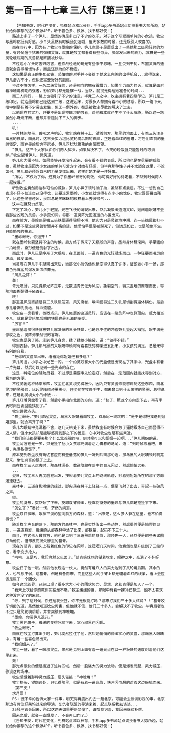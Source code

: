 # 第一百一十七章 三人行【第三更！】
        【告知书友，时代在变化，免费站点难以长存，手机app多书源站点切换看书大势所趋，站长给你推荐的这个换源APP，听书音色多、换源、找书都好使！】
       路途上多了一个笋儿，显然的确是多出了不少的欢乐，对于这个可爱而单纯的小女孩，牧尘与墨岭都挺有好感，小丫头虽然有时候会犯迷糊，但大多数的时候，还是极引人欢喜的。
       而在同行中，因为有了牧尘与墨岭的保护，笋儿也终于是展现出了一些她那二级灵阵师的力量，有时候信手拈来的强横灵阵，就算是牧尘都看得有些惊异，那爆发出来的威力，就算是一些灵轮境后期的灵兽都是直接被秒杀。
       不过这小丫头厉害归厉害，但作战经验的确是有些惨不忍睹，一旦受到干扰，布置灵阵的速度就会变得缓慢许多，而且还颇为的不稳定。
       这如果是真正的生死交锋，恐怕她的对手并不会给予她这么完美的出手机会...总得说来，笋儿潜力不小，但却还需要好好的磨练。
       不过不管怎样，一名二级灵阵师，还是相当的拥有震慑力，如果全力而为的话，就算是面对着神魄境初期的强者，恐怕笋儿都是能够一战，当然，前提是得给她准备的时间...
       而三人同行，一路上也吸引了不少的注意，毕竟三人之中，牧尘拥有着四级印记，笋儿是三级印记，就连墨岭都已经达到二级，这说起来，对很多人都拥有着不小的诱惑，所以一路下来，暗中倒是有着不少袭击发生，但无一例外的，都是被牧尘尽数的解决了过去。
       以他现在的实力，只要不是出现神魄境的强者，对他根本就产生不了什么威胁，所以这一路虽然小麻烦不断，但却并未阻扰下三人的脚步。
       ....
       吼！
       一片林间地带，兽吼之声响起，牧尘站在树干上，望着前方，那里的地面上，有着三头浑身幽黑的铁犀，而此时，这三头实力堪比灵轮境后期的铁犀，正瞪着血红的兽瞳，将它们面前的墨岭锁定，而在墨岭后方不远处，笋儿正犹犹豫豫的东张西望。
       “笋儿，这三个大家伙由你们两人解决，如果解决不了，今天的晚饭就只能暂时的取消掉。”牧尘望着笋儿，微笑道。
       笋儿实力很不错，如果能够开发培养起来，会有很不错的表现，所以他也是在尽量的帮助她，虽然牧尘是因为小女孩的单纯可爱方才对她有好感，但毕竟那种性子并不太适合这里，不论如何，笋儿都必须将自己的力量发挥出来，这样对她才是一件好事。
       “所以，不仅为了你，还有为了你墨岭哥哥的晚饭，你可得好好的稳定着，不然到时候两人一起挨饿。”
       听到牧尘竟然用这种可怕的威胁，笋儿小鼻子顿时抽了抽，虽然有点委屈，不过一想到自己表现不好不仅连自己没得吃，还要连累墨岭，小女孩就觉得有点小小的愧疚，牧尘哥哥最凶残了，比这些灵兽还凶，虽然总是笑眯眯的模样看上去很帅气...
       这一次就努力点吧。
       下定了决心，笋儿小手轻握，光芒飞快的涌现出来，然后凝聚出道道灵印，她闭着眼睛不去看那些凶残的灵兽，小手变幻间，将那一道灵阵光图迅速的布置出来。
       而在前方，墨岭则是被三头铁犀逼得狼狈不堪，他实力只是灵轮境中期，连一头铁犀都打不过，如果不是这些灵兽智慧并不高的话，他恐怕早便是被踩死了，但饶是如此，也是险象环生，只能勉强的拖着。
       “墨岭哥哥，你退开！”
       就在墨岭快要坚持不住的时候，后方终于传来了天籁般的声音，墨岭身体翻滚间，手掌猛的一拍地面，身形便是倒射了出去。
       而此时，笋儿已是睁开了大眼睛，在其面前，一道青色的光阵凝炼而出，一种狂暴而凌厉的波动，散发出来。
       当灵阵在笋儿手中凝聚出来后，她那张小脸仿佛也是变得认真了许多，旋即她小手一扬，那青色光阵猛的爆发出浓浓青光。
       “风灵之阵！”
       轰！
       青光喷薄，只见得那光阵之中，无数道青光化为风刃，撕裂空气，铺天盖地的席卷而出，将那地面撕裂得千疮百孔。
       咚！
       那道道风刃直接是将三头铁犀笼罩，风刃席卷，瞬间便将这三头铁犀切割得遍体鳞伤，最后挣扎着嘶吼倒地，鲜血滚滚。
       牧尘在一旁看着，微微点头，笋儿施展的这道灵阵，应该在一级灵阵中也算顶尖，威力相当不凡，就算是灵轮境后期的铁犀也是无法的承受。
       “厉害！”
       墨岭望着那很快就被笋儿解决掉的三头铁犀，也是忍不住的冲着笋儿竖起大拇指，眼中满是惊叹之色，灵阵师果然很厉害啊。
       牧尘也是笑了笑，走到笋儿身旁，揉了揉她小脑袋，道：“做得不错。”
       得到表扬，笋儿那乌黑的大眼睛中顿时有着喜悦的神采迸发出来，小女孩的满足，总是来得特别的容易。
       “把你的灵盘拿出来，看看距你姐姐还有多远？”
       笋儿闻言，小手之中光芒一闪，一个约莫双掌大小的光盘便是出现在了其手中，光盘中有着一片光幕，然后可以见到一些光点的存在。
       这是一种定位的辅助灵器，不过却是需要事先设定好，然后在一定范围内就能找寻到对方，极为的方便。
       不过灵器这种稀罕东西，牧尘在北灵境见得极少，因为只有灵器师能够炼制这些东西，而北灵境的灵器师，比起灵阵师还要稀少，甚至他在牧锋手中，都未曾见到什么像样的灵器，总得说来，还是北灵境太小的缘故...
       笋儿盯着灵盘看了看，然后小手指向北面的方向，道：“快了，照这个方向走下去，再有半天时间应该就能找到了。”
       牧尘微微点头。
       “牧尘哥哥。”笋儿收起灵盘，乌黑大眼睛看向牧尘，双马尾一跳跳的：“是不是你把我送到姐姐那里，就会离开了啊？”
       笋儿大眼睛中充满着不舍，这几天相处下来，虽然牧尘有时候会为了逼她锻炼自己而显得不近人情，但小女孩却是能够感觉到那之下的善意，心中对牧尘也是有些亲近。
       “我们应该都是要去那个什么北苍殿的吧，到时候可以和姐姐一起啊...”笋儿期盼的道。
       牧尘闻言也是一笑，只是扯了扯小女孩那充满着活力青春的马尾，道：“到时候再看吧，来吧，先准备晚饭了。”
       原本见到牧尘没有确切答应而有些低落的笋儿一听到后面那句话，那乌黑的大眼睛顿时明亮起来，急忙兴奋的跟了上去。
       而在牧尘三人远去时，那森林深处，数道隐藏在暗中的目光闪动，然后悄悄远去。
       ...
       翌日，牧尘三人再度启程出发，按照着笋儿灵盘上的路线轨迹，对着她姐姐所在的那个方向迅速赶去。
       森林中，三道身影矫健的掠过，脚尖落在树干上轻轻一点，便是飞射了出去，带起一些破风之声。
       哒。
       牧尘的身形，突然顿了下来，旋即双臂伸出，径直将身旁的墨岭与笋儿都是拉扯了下来。
       “怎么了？”墨岭一愣，茫然的问道。
       牧尘双目微眯，眼神平淡的望向前方的森林，道：“出来吧，这么多人躲在这里，也不怕挤得慌？”
       随着牧尘声音的落下，那前方的森林中，也是突然传出一些动静，然后墨岭便是惊愕的见到，一道道身影，缓缓的从那森林中涌了出来，那数量，起码不下三十人。
       而且，在这伙人最前方，他也是见到了三道熟悉的身影，那领先一人，赫然便是前些天试图打劫他们，但却反而损失惨重的葛青。
       现在的葛青，额头上有着红色的印记在闪烁，这短短几天时间，他竟然也是升级到了三级印记，看来没少抢人。
       “呵呵，真是巧，我们竟然又见面了。”葛青笑眯眯的望着牧尘，眼神之中，充满了不怀好意。
       牧尘扫了他一眼，然后他发现这一伙人，竟然有着八人的实力达到了灵轮境后期，其余的人，也气息不弱，这葛青，倒是有备而来，而且这些人的手臂上都是缠着血红的线条，看上去应该是属于一个团伙。
       如今这北苍界，已经出现了很多大大小小的团伙势力，显然，这葛青便是加入了一个。
       “看来上次给你的教训实在是不够。”牧尘缓缓的道，那眼中有着一抹冷芒掠过，他不太喜欢这种没完没了的麻烦。
       “哼，到了这时候，你还给我张狂，你不是很能打吗？那来打我们三十多人试试？！”葛青咬牙切齿的道，虽然他知道牧尘厉害，但他就不信，他们三十多人，会解决不了牧尘，毕竟后者也不过只是灵轮境后期，并未突破到神魄境。
       “墨岭，你带笋儿退开。”
       牧尘黑色眸子，缓缓的变得冰寒下来，掌心间黑芒闪现。
       “牧尘哥哥。”
       而就在牧尘打算出手时，笋儿突然拉住了他，然后她悄悄的伸出掌心的灵盘，那乌黑大眼睛中，有着一些喜色涌出来。
       “我姐姐来了。”
       牧尘一怔，看了一眼那灵盘，果然是见到上面有着一道光点在以一种极快的速度对着他们这里赶来。
       轰！
       那光点很快的便是接近了这片区域，然后一股强大的灵力波动，便是爆发而起，灵力威压，弥漫这片场中。
       牧尘感受着那种灵力威压，眉头轻挑：“神魄境？”
       牧尘抬头，望向远处，只见得那里，似是有着一道光影，快若闪电般的对着这边疾掠而来。
       （第三更！
       求月票！
       PS：很不幸的告诉大家一件事，明天得再度出门去一趟北京，可能会去谈谈影视的事，北京那边有两位好莱坞过来的导演，复仇者联盟的导演来着，起点联系我去谈谈...
       25号应该会回来，所以这两天如果更新又慢了，请帮我记着，我回来继续补偿。
       回来之后，就会一直爆发了，不会再出门了。）
       【告知书友，时代在变化，免费站点难以长存，手机app多书源站点切换看书大势所趋，站长给你推荐的这个换源APP，听书音色多、换源、找书都好使！】